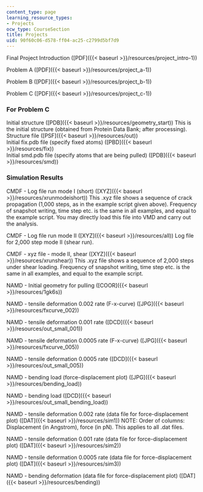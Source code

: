 ```yaml
---
content_type: page
learning_resource_types:
- Projects
ocw_type: CourseSection
title: Projects
uid: 90f60c06-d578-ff04-ac25-c2799d5bf7d9
---
```


Final Project Introduction ([PDF]({{< baseurl >}}/resources/project_intro-1))

Problem A ([PDF]({{< baseurl >}}/resources/project_a-1))

Problem B ([PDF]({{< baseurl >}}/resources/project_b-1))

Problem C ([PDF]({{< baseurl >}}/resources/project_c-1))

### For Problem C

Initial structure ([PDB]({{< baseurl >}}/resources/geometry_start)) This is the initial structure (obtained from Protein Data Bank; after processing).  
Structure file ([PSF]({{< baseurl >}}/resources/out))  
Initial fix.pdb file (specify fixed atoms) ([PBD]({{< baseurl >}}/resources/fix))  
Initial smd.pdb file (specify atoms that are being pulled) ([PDB]({{< baseurl >}}/resources/smd))

### Simulation Results

CMDF - Log file run mode I (short) ([XYZ]({{< baseurl >}}/resources/xrunmodeishort)) This .xyz file shows a sequence of crack propagation (1,000 steps, as in the example script given above). Frequency of snapshot writing, time step etc. is the same in all examples, and equal to the example script. You may directly load this file into VMD and carry out the analysis.

CMDF - Log file run mode II ([XYZ]({{< baseurl >}}/resources/all)) Log file for 2,000 step mode II (shear run).

CMDF - xyz file - mode II, shear ([XYZ]({{< baseurl >}}/resources/xrunshear)) This .xyz file shows a sequence of 2,000 steps under shear loading. Frequency of snapshot writing, time step etc. is the same in all examples, and equal to the example script.

NAMD - Initial geometry for pulling ([COOR]({{< baseurl >}}/resources/1gk6s))

NAMD - tensile deformation 0.002 rate (F-x-curve) ([JPG]({{< baseurl >}}/resources/fxcurve_002))

NAMD - tensile deformation 0.001 rate ([DCD]({{< baseurl >}}/resources/out_small_001))

NAMD - tensile deformation 0.0005 rate (F-x-curve) ([JPG]({{< baseurl >}}/resources/fxcurve_005))

NAMD - tensile deformation 0.0005 rate ([DCD]({{< baseurl >}}/resources/out_small_005))

NAMD - bending load (force-displacement plot) ([JPG]({{< baseurl >}}/resources/bending_load))

NAMD - bending load ([DCD]({{< baseurl >}}/resources/out_small_bending_load))

NAMD - tensile deformation 0.002 rate (data file for force-displacement plot) ([DAT]({{< baseurl >}}/resources/sim1)) NOTE: Order of columns: Displacement (in Angstrom), force (in pN). This applies to all .dat files.

NAMD - tensile deformation 0.001 rate (data file for force-displacement plot) ([DAT]({{< baseurl >}}/resources/sim2))

NAMD - tensile deformation 0.0005 rate (data file for force-displacement plot) ([DAT]({{< baseurl >}}/resources/sim3))

NAMD - bending deformation (data file for force-displacement plot) ([DAT]({{< baseurl >}}/resources/bending))